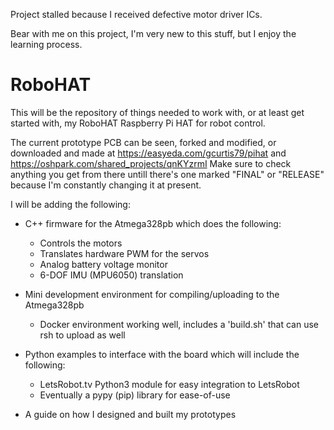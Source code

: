 Project stalled because I received defective motor driver ICs.

Bear with me on this project, I'm very new to this stuff, but I enjoy the learning process.  
# RoboHAT
This will be the repository of things needed to work with, or at least get started with, my RoboHAT Raspberry Pi HAT for robot control.

The current prototype PCB can be seen, forked and modified, or downloaded and made at https://easyeda.com/gcurtis79/pihat and https://oshpark.com/shared_projects/qnKYzrmI 
Make sure to check anything you get from there untill there's one marked "FINAL" or "RELEASE" because I'm constantly changing it at present.

I will be adding the following:
  * C++ firmware for the Atmega328pb which does the following:
    * Controls the motors
    * Translates hardware PWM for the servos
    * Analog battery voltage monitor
    * 6-DOF IMU (MPU6050) translation
    
  * Mini development environment for compiling/uploading to the Atmega328pb
    * Docker environment working well, includes a 'build.sh' that can use rsh to upload as well
  
  * Python examples to interface with the board which will include the following:
    * LetsRobot.tv Python3 module for easy integration to LetsRobot
    * Eventually a pypy (pip) library for ease-of-use
    
  * A guide on how I designed and built my prototypes
